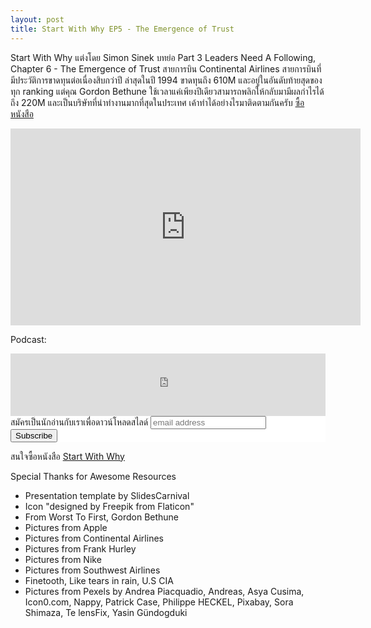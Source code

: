 ```yaml
---
layout: post
title: Start With Why EP5 - The Emergence of Trust
---
```

Start With Why แต่งโดย Simon Sinek
บทย่อ Part 3 Leaders Need A Following, Chapter 6 - The Emergence of Trust
สายการบิน Continental Airlines สายการบินที่มีประวัติการขาดทุนต่อเนื่องสิบกว่าปี ล่าสุดในปี 1994 ขาดทุนถึง 610M และอยู่ในอันดับท้ายสุดของทุก ranking แต่คุณ Gordon Bethune ใช้เวลาแค่เพียงปีเดียวสามารถพลิกให้กลับมามีผลกำไรได้ถึง 220M และเป็นบริษัทที่น่าทำงานมากที่สุดในประเทศ เค้าทำได้อย่างไรมาติดตามกันครับ
<a href="https://amzn.to/3m5VYEQ">ซื้อหนังสือ</a>

<iframe width="560" height="315" src="https://www.youtube.com/embed/fSYxcWB3u3c" frameborder="0" allow="accelerometer; autoplay; clipboard-write; encrypted-media; gyroscope; picture-in-picture" allowFullScreen="true"></iframe>

Podcast:
<iframe src="https://tunein.com/embed/player/t158690665/" style="width:100%; height:100px;" scrolling="no" frameborder="no"></iframe>

<!-- Begin Mailchimp Signup Form -->
<link href="//cdn-images.mailchimp.com/embedcode/slim-10_7.css" rel="stylesheet" type="text/css">
<style type="text/css">
    #mc_embed_signup{background:#fff; clear:left; font:14px Helvetica,Arial,sans-serif; }
    /* Add your own Mailchimp form style overrides in your site stylesheet or in this style block.
       We recommend moving this block and the preceding CSS link to the HEAD of your HTML file. */
</style>
<div id="mc_embed_signup">
<form action="https://bookkery.us2.list-manage.com/subscribe/post?u=1554382b42fb23935404d7a17&amp;id=652ef195e7" method="post" id="mc-embedded-subscribe-form" name="mc-embedded-subscribe-form" class="validate" target="_blank" novalidate>
    <div id="mc_embed_signup_scroll">
    <label for="mce-EMAIL">สมัครเป็นนักอ่านกับเราเพื่อดาวน์โหลดสไลด์</label>
    <input type="email" value="" name="EMAIL" class="email" id="mce-EMAIL" placeholder="email address" required>
    <!-- real people should not fill this in and expect good things - do not remove this or risk form bot signups-->
    <div style="position: absolute; left: -5000px;" aria-hidden="true"><input type="text" name="b_1554382b42fb23935404d7a17_652ef195e7" tabindex="-1" value=""></div>
    <div class="clear"><input type="submit" value="Subscribe" name="subscribe" id="mc-embedded-subscribe" class="button"></div>
    </div>
</form>
</div>

สนใจซื้อหนังสือ <a href="https://amzn.to/3m5VYEQ">Start With Why</a>

Special Thanks for Awesome Resources 
- Presentation template by SlidesCarnival
- Icon "designed by Freepik from Flaticon"
- From Worst To First, Gordon Bethune
- Pictures from Apple
- Pictures from Continental Airlines
- Pictures from Frank Hurley
- Pictures from Nike
- Pictures from Southwest Airlines
- Finetooth, Like tears in rain, U.S CIA
- Pictures from Pexels by Andrea Piacquadio, Andreas, Asya Cusima, Icon0.com, Nappy, Patrick Case, Philippe HECKEL, Pixabay, Sora Shimaza, Te lensFix, Yasin Gündogduki
